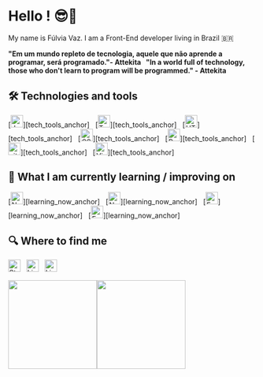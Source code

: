 
# Hello ! 😎🖖

  

My name is Fúlvia Vaz. I am a  Front-End developer living in Brazil 🇧🇷

 **"Em um mundo repleto de tecnologia, aquele que não aprende a programar, será programado."- Attekita
 &nbsp;
 "In a world full of technology, those who don't learn to program will be programmed." - Attekita**


## 🛠 Technologies and tools



[<img src="https://img.shields.io/badge/JavaScript-282C34?logo=javascript&logoColor=F7DF1E" alt="JavaScript logo" title="JavaScript" height="25" />][tech_tools_anchor]
&nbsp;
[<img src="https://img.shields.io/badge/TypeScript-282C34?logo=typescript&logoColor=3178C6" alt="TypeScript logo" title="TypeScript" height="25" />][tech_tools_anchor]
&nbsp;
[<img src="https://img.shields.io/badge/HTML5-282C34?logo=html5&logoColor=E34F26" alt="HTML5 logo" title="HTML5" height="25" />][tech_tools_anchor]
&nbsp;
[<img src="https://img.shields.io/badge/CSS3-282C34?logo=css3&logoColor=1572B6" alt="CSS3 logo" title="CSS3" height="25" />][tech_tools_anchor]
&nbsp;
[<img src="https://img.shields.io/badge/React-282C34?logo=react&logoColor=61DAFB" alt="React logo" title="React.js / React Native" height="25" />][tech_tools_anchor]
&nbsp;
[<img src="https://img.shields.io/badge/git-282C34?logo=git&logoColor=F05032" alt="git logo" title="git" height="25" />][tech_tools_anchor]
&nbsp;
[<img src="https://img.shields.io/badge/VS%20Code-282C34?logo=visual-studio-code&logoColor=007ACC" alt="Visual Studio Code logo" title="Visual Studio Code" height="25" />][tech_tools_anchor]
 

<a name="learning-next"></a>

  

## 📖 What I am currently learning / improving on

  

[<img src="https://img.shields.io/badge/Node.js-282C34?logo=node.js&logoColor=339933" alt="Node.js logo" title="Node.js" height="25" />][learning_now_anchor]
&nbsp;
[<img src="https://img.shields.io/badge/Next.js-282C34?logo=next.js&logoColor=FFFFFF" alt="Next.js logo" title="Next.js" height="25" />][learning_now_anchor]
&nbsp;
[<img src="https://img.shields.io/badge/Express-282C34?logo=express&logoColor=FFFFFF" alt="Express.js logo" title="Express.js" height="25" />][learning_now_anchor]
&nbsp;
[<img src="https://img.shields.io/badge/SQL-282C34?logo=mysql&logoColor=FFFFFF" alt="Express.js logo" title="Express.js" height="25" />][learning_now_anchor]

  


## 🔍 Where to find me

  

[<img src="https://img.shields.io/badge/Facebook-282C34?logo=facebook&logoColor=0273E3" alt="Stack Overflow logo" title="Stack Overflow" height="25" />](https://www.facebook.com/fulviavaz)
&nbsp;
[<img src="https://img.shields.io/badge/LinkedIn-282C34?logo=linkedin&logoColor=0273E3" alt="LinkedIn logo" title="LinkedIn" height="25" />](https://www.linkedin.com/in/fulviavaz/)
&nbsp;
[<img src="https://img.shields.io/badge/Instagram-282C34?logo=instagram&logoColor=E649B4" alt="LinkedIn logo" title="LinkedIn" height="25" />](https://www.instagram.com/fulviavaz/)

  <div>

<img  height="180em"  src="https://github-readme-stats.vercel.app/api?username=fulviavaz&show_icons=true&theme=omni&include_all_commits=true&count_private=true"><img  height="180em"  src="https://github-readme-stats.vercel.app/api/top-langs/?username=fulviavaz&theme=omni">

</div>


